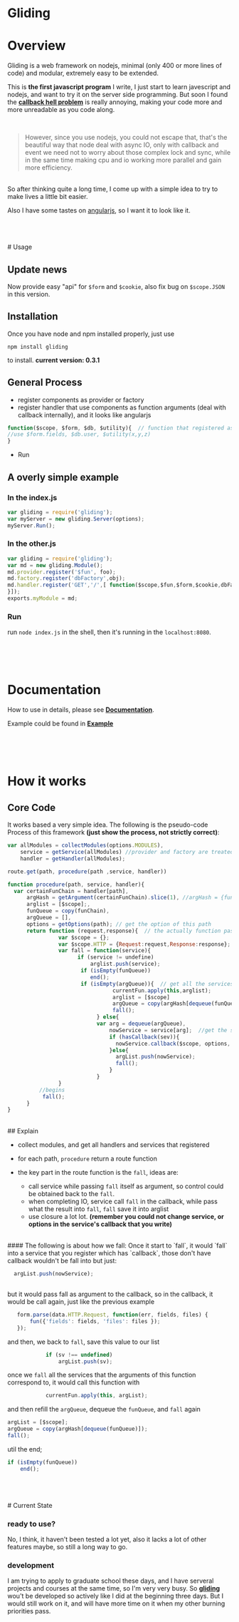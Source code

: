 <!-- gliding -->
<!-- Copyright(c) 2014 Xinyu Zhang bevis@mail.ustc.edu.cn -->
<!-- MIT Licensed -->

# Gliding

# Overview
Gliding is a web framework on nodejs, minimal (only 400 or more lines of code) and modular, extremely easy to be extended. 


This is __the first javascript program__ I write, I just start to learn javescript and nodejs, and want to try it on the server side programming. But soon I found the [__callback hell problem__](http://callbackhell.com/) is really annoying, making your code more and more unreadable as you code along. 

<br>

>However, since you use nodejs, you could not escape that, that's the beautiful way that node deal with async IO, only with callback and event we need not to worry about those complex lock and sync, while in the same time making cpu and io working more parallel and gain more efficiency.

<br>
So after thinking quite a long time, I come up with a simple idea to try to make lives a little bit easier.

Also I have some tastes on [angularjs](https://github.com/angular), so I want it to look like it.




<br>
<br>
<br>
# Usage 

## Update news

Now provide easy "api" for `$form` and `$cookie`, also fix bug on `$scope.JSON` in this version.



## Installation

Once you have node and npm installed properly, just use

```shell
npm install gliding
```
to install. __current version: 0.3.1__



## General Process
- register components as provider or factory
- register handler that use components as function arguments (deal with callback internally), and it looks like angularjs 
```js
function($scope, $form, $db, $utility){  // function that registered as handlers
//use $form.fields, $db.user, $utility(x,y,z) 
}
```
- Run


## A overly simple example

### In the index.js
```js
var gliding = require('gliding');
var myServer = new gliding.Server(options);
myServer.Run(); 
```

### In the other.js
```js
var gliding = require('gliding');
var md = new gliding.Module(); 
md.provider.register('$fun', foo);
md.factory.register('dbFactory',obj);
md.handler.register('GET','/',[ function($scope,$fun,$form,$cookie,dbFactory){
}]);
exports.myModule = md;
```

### Run
run `node index.js` in the shell, then it's running in the `localhost:8080`.


<br>
<br>
<br>

# Documentation

How to use in details, please see [__Documentation__](https://github.com/BenBBear/gliding/blob/master/doc/Documentation.md).


Example could be found in [__Example__](https://github.com/BenBBear/gliding/blob/master/doc/example.md)

<br>
<br>
<br>

# How it works
## Core Code
It works based a very simple idea. The following is the pseudo-code Process of this framework __(just show the process, not strictly correct)__:

```js
var allModules = collectModules(options.MODULES),
    service = getService(allModules) //provider and factory are treated the same internally
    handler = getHandler(allModules);

route.get(path, procedure(path ,service, handler))

function procedure(path, service, handler){
  var certainFunChain = handler[path],
      argHash = getArgument(certainFunChain).slice(1), //argHash = {fun: ['$form','$factory']} , slice(1) since every function has $scope as the first argument
      arglist = [$scope];,
      funQueue = copy(funChain),
      argQueue = [],
      options = getOptions(path); // get the option of this path
      return function (request,response){  // the actually function passed in route.get
                var $scope = {};
                var $scope.HTTP = {Request:request,Response:response}; //pass data across handlers and services
                var fall = function(service){
                      if (service != undefine)
                          arglist.push(service);
                       if (isEmpty(funQueue))   
                          end();
                       if (isEmpty(argQueue)){  // get all the services
                                 currentFun.apply(this,arglist);
                                 arglist = [$scope]
                                 argQueue = copy(argHash[dequeue(funQueue)]);
                                 fall();
                            } else{
                            var arg = dequeue(argQueue),
                                nowService = service[arg];  //get the service that this string correspond
                                if (hasCallback(sev)){
                                  nowService.callback($scope, options, fall);
                                }else{
                                  argList.push(nowService);
                                  fall();
                                }
                            }                             
                }                               
          //begins 
           fall();
      }
}

```
<br>
## Explain 

- collect modules, and get all handlers and services that registered

- for each path, `procedure` return a route function

- the key part in the route function is the `fall`, ideas are:
  - call service while passing `fall` itself as argument, so control could be obtained back to the `fall`.
  - when completing IO, service call `fall` in the callback, while pass what the result into `fall`, `fall` save it into arglist
  - use closure a lot lot. __(remember you could not change service, or options in the service's callback that you write)__
 
<br>
#### The following is about how we fall:
Once it start to `fall`, it would `fall` into a service that you register which has `callback`, those don't have callback wouldn't be fall into but just:

```js 
  argList.push(nowService); 
  
```

but it would pass fall as argument to the callback, so in the callback, it would be call again, just like the previous example
```js
   form.parse(data.HTTP.Request, function(err, fields, files) {
       fun({'fields': fields, 'files': files });
   });
```
and then, we back to `fall`, save this value to our list
```js
            if (sv !== undefined)
                argList.push(sv);
```
once we `fall` all the services that the arguments of this function correspond to, it would call this function with 
```js
            currentFun.apply(this, argList);
```
and then refill the `argQueue`, dequeue the `funQueue`, and `fall` again
```js
argList = [$scope];
argQueue = copy(argHash[dequeue(funQueue)]);
fall();
```
util the end;
```js
if (isEmpty(funQueue))   
    end();
```

<br>
<br>
<br>
#  Current State

### ready to use?
No, I think, it haven't been tested a lot yet, also it lacks a lot of other features maybe, so still a long way to go.

### development

I am trying to apply to graduate school these days, and I have serveral projects and courses at the same time, so I'm very very busy. So [__gliding__](https://github.com/BenBBear/gliding) wou't be developed so actively like I did at the beginning three days. But I would still work on it, and will have more time on it when my other burning priorities pass.
